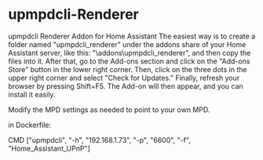 # upmpdcli-Renderer
upmpdcli Renderer Addon for Home Assistant
The easiest way is to create a folder named "upmpdcli_renderer" under the addons share of your Home Assistant server, like this: "\addons\upmpdcli_renderer", and then copy the files into it. 
After that, go to the Add-ons section and click on the "Add-ons Store" button in the lower right corner. 
Then, click on the three dots in the upper right corner and select "Check for Updates." 
Finally, refresh your browser by pressing Shift+F5. 
The Add-on will then appear, and you can install it easily.

Modify the MPD settings as needed to point to your own MPD.

in Dockerfile:

CMD ["upmpdcli", "-h", "192.168.1.73", "-p", "6600", "-f", "Home_Assistant_UPnP"]


